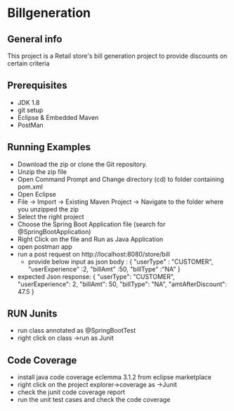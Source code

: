 # Billgeneration 

## General info
This project is a Retail store's bill generation project to provide discounts on certain criteria


## Prerequisites

 * JDK 1.8 
 *  git setup 
 * Eclipse & Embedded Maven
 * PostMan  

## Running Examples
* Download the zip or clone the Git repository.
* Unzip the zip file
* Open Command Prompt and Change directory (cd) to folder containing pom.xml
* Open Eclipse
* File -> Import -> Existing Maven Project -> Navigate to the folder where you unzipped the zip
* Select the right project
* Choose the Spring Boot Application file (search for @SpringBootApplication)
* Right Click on the file and Run as Java Application
* open postman app
* run  a post  request on http://localhost:8080/store/bill
  * provide below input as json body :
  {
	"userType" :	"CUSTOMER",
	"userExperience" :2,
	"billAmt" :50,
	"billType" :"NA"
}
 * expected Json response:
{
    "userType": "CUSTOMER",
    "userExperience": 2,
    "billAmt": 50,
    "billType": "NA",
    "amtAfterDiscount": 47.5
}

## RUN Junits

 * run  class annotated as @SpringBootTest
 * right click on class ->run as Junit


## Code Coverage  
 * install java code coverage eclemma 3.1.2 from  eclipse marketplace
 * right click on the project  explorer->coverage as ->Junit
 * check  the junit code coverage report
 * run the unit test cases and check the  code coverage

